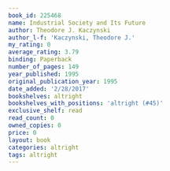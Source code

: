 ```yaml
---
book_id: 225468
name: Industrial Society and Its Future
author: Theodore J. Kaczynski
author_l-f: 'Kaczynski, Theodore J.'
my_rating: 0
average_rating: 3.79
binding: Paperback
number_of_pages: 149
year_published: 1995
original_publication_year: 1995
date_added: '2/28/2017'
bookshelves: altright
bookshelves_with_positions: 'altright (#45)'
exclusive_shelf: read
read_count: 0
owned_copies: 0
price: 0
layout: book
categories: altright
tags: altright
---
```

